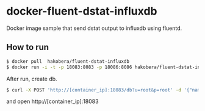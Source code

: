 # docker-fluent-dstat-influxdb

Docker image sample that send dstat output to influxdb using fluentd.

## How to run

```sh
$ docker pull  hakobera/fluent-dstat-influxdb
$ docker run -i -t -p 18083:8083 -p 18086:8086 hakobera/fluent-dstat-influxdb
```

After run, create db.

```sh
$ curl -X POST 'http://[container_ip]:18083/db?u=root&p=root' -d '{"name": "perf"}'
```

and open http://[container_ip]:18083
